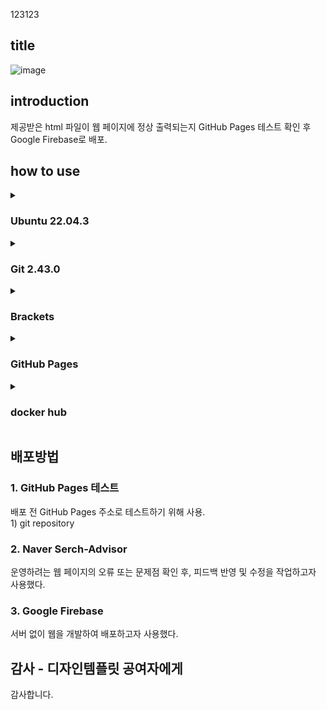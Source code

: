 123123

## title 
![image](https://github.com/papercrane55123/papercrane55123.github.io/assets/150432433/aa48c13c-d6b6-4ff4-bd80-da59c0ae748c)

## introduction
제공받은 html 파일이 웹 페이지에 정상 출력되는지 GitHub Pages 테스트 확인 후 Google Firebase로 배포.

## how to use

<details>
<summary><h3>Ubuntu 22.04.3</h3></summary>
윈도우 환경에서 WSL 설치 후 Ubuntu 22.04.3 버전으로 설치
<설치 코드>
</details>

<details>
<summary><h3>Git 2.43.0</h3></summary>
<설치 코드>
</details>

<details>
<summary><h3>Brackets</h3></summary>
<설치 코드>
</details>

<details>
<summary><h3>GitHub Pages</h3></summary>
<설치 코드>
</details>

<details>
<summary><h3>docker hub</h3></summary>
```sh
$ sudo docker pull minicrane/blog-nginx:0.2.0
```
</details>


## 배포방법
<h3>1. GitHub Pages 테스트</h3>
배포 전 GitHub Pages 주소로 테스트하기 위해 사용.<br>
1) git repository


<h3>2. Naver Serch-Advisor</h3>
운영하려는 웹 페이지의 오류 또는 문제점 확인 후, 피드백 반영 및 수정을 작업하고자 사용했다.

<h3>3. Google Firebase</h3>
서버 없이 웹을 개발하여 배포하고자 사용했다.



## 감사 - 디자인템플릿 공여자에게
감사합니다.


